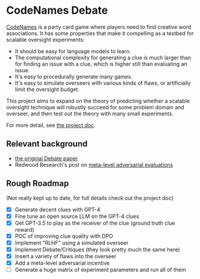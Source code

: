 # CodeNames Debate

[CodeNames](<https://en.wikipedia.org/wiki/Codenames_(board_game)>) is a party card game where players need to find creative word associations. It has some properties that make it compelling as a testbed for scalable oversight experiments:

* It should be easy for language models to learn.
* The computational complexity for generating a clue is much larger than for finding an issue with a clue, which is higher still than evaluating an issue.
* It's easy to procedurally generate many games.
* It's easy to simulate overseers with various kinds of flaws, or artificially limit the oversight budget.

This project aims to expand on the theory of predicting whether a scalable oversight technique will robustly succeed for some problem domain and overseer, and then test out the theory with many small experiments.

For more detail, see [the project doc](https://docs.google.com/document/d/1t9sBDuqqvJ4FetyBXfnLMVyoYAL2tDbddS-kJAHifqs/edit?usp=sharing).

## Relevant background
* [the original Debate paper](https://arxiv.org/abs/1805.00899)
* Redwood Research's post on [meta-level adversarial evaluations](https://www.alignmentforum.org/posts/MbWWKbyD5gLhJgfwn/meta-level-adversarial-evaluation-of-oversight-techniques-1)

## Rough Roadmap
(Not really kept up to date, for full details check out the project doc)

- [x] Generate decent clues with GPT-4
- [x] Fine tune an open source LLM on the GPT-4 clues
- [x] Get GPT-3.5 to play as the receiver of the clue (ground truth clue reward)
- [x] POC of improving clue quality with DPO
- [x] Implement "RLHF" using a simulated overseer
- [x] Implement Debate/Critiques (they look pretty much the same here)
- [x] Insert a variety of flaws into the overseer
- [x] Add a meta-level adversarial incentive
- [ ] Generate a huge matrix of experiment parameters and run all of them
